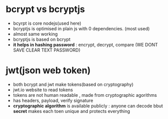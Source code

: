 # bcrypt vs bcryptjs

- bcyrpt is core nodejs(used here)
- bcryptjs is optimised in plain js with 0 dependencies. (most used)
- almost same working
- bcryptjs is based on bcrypt
- **it helps in hashing password** : encrypt, decrypt, compare (WE DONT SAVE CLEAR TEXT PASSWORD)

# jwt(json web token)

- both bcrypt and jwt make tokens(based on cryptography)
- jwt.io website to read tokens
- tokens are not human readable , made from cryptographic agorithms
- has headers, payload, verify signature
- **cryptographic algorithm** is available publicly : anyone can decode bbut **secret** makes each toen unique and protects everything